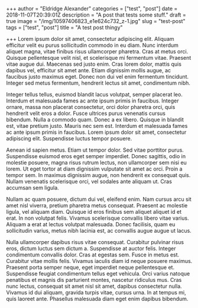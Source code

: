 +++
author = "Eldridge Alexander"
categories = ["test", "post"]
date = 2018-11-07T20:39:01Z
description = "A post that tests some stuff."
draft = true
image = "/img/10597406823_e1e624c732_z-1.jpg"
slug = "test-post"
tags = ["test", "post"]
title = "A test post thingy"

+++
Lorem ipsum dolor sit amet, consectetur adipiscing elit. Aliquam efficitur velit eu purus sollicitudin commodo in eu diam. Nunc interdum aliquet magna, vitae finibus risus ullamcorper pharetra. Cras at metus orci. Quisque pellentesque velit nisl, et scelerisque mi fermentum vitae. Praesent vitae augue dui. Maecenas sed justo enim. Cras lorem dolor, mattis quis dapibus vel, efficitur sit amet ante. Etiam dignissim mollis augue, ac faucibus justo maximus eget. Donec non dui vel enim fermentum tincidunt. Integer sed metus fermentum, hendrerit lectus sit amet, condimentum nibh.

Integer tellus tellus, euismod blandit lacus volutpat, semper placerat leo. Interdum et malesuada fames ac ante ipsum primis in faucibus. Integer ornare, massa non placerat consectetur, orci dolor pharetra orci, quis hendrerit velit eros a dolor. Fusce ultrices purus venenatis cursus bibendum. Nulla a commodo quam. Donec a ex libero. Quisque in blandit est, vitae pretium justo. Mauris nec sem est. Interdum et malesuada fames ac ante ipsum primis in faucibus. Lorem ipsum dolor sit amet, consectetur adipiscing elit. Suspendisse luctus tempor posuere.

Aenean id sapien metus. Etiam ut tempor dolor. Sed vitae porttitor purus. Suspendisse euismod eros eget semper imperdiet. Donec sagittis, odio in molestie posuere, magna risus rutrum lectus, non ullamcorper sem nisi eu lorem. Ut eget tortor at diam dignissim vulputate sit amet ac orci. Proin a tempor sem. In maximus dignissim augue, non hendrerit ex consequat quis. Nullam venenatis scelerisque orci, vel sodales ante aliquam ut. Cras accumsan sem ligula.

Nullam ac quam posuere, dictum dui vel, eleifend enim. Nam cursus arcu sit amet nisl viverra, pretium pharetra metus consequat. Praesent ac molestie ligula, vel aliquam diam. Quisque id eros finibus sem aliquet aliquet id et erat. In non volutpat felis. Vivamus scelerisque convallis libero vitae varius. Aliquam a erat at lectus volutpat malesuada. Donec facilisis, quam eu sollicitudin varius, metus nibh lacinia est, ac convallis augue augue ut lacus.

Nulla ullamcorper dapibus risus vitae consequat. Curabitur pulvinar risus eros, dictum luctus sem dictum a. Suspendisse at auctor felis. Integer condimentum convallis dolor. Cras at egestas sem. Fusce in metus est. Curabitur vitae mollis felis. Vivamus iaculis diam id neque posuere maximus. Praesent porta semper neque, eget imperdiet neque pellentesque et. Suspendisse feugiat condimentum tellus eget vehicula. Orci varius natoque penatibus et magnis dis parturient montes, nascetur ridiculus mus. Cras nunc lectus, consequat sit amet nisl sit amet, dapibus consectetur nulla. Vivamus id dui aliquam, gravida turpis vitae, cursus urna. In at tempus mi, quis laoreet ante. Phasellus malesuada diam eget enim dapibus bibendum.
